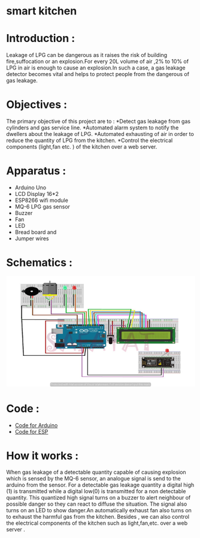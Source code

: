 # smart kitchen
# Introduction :
Leakage of LPG can be dangerous as it raises the risk of building fire,suffocation or an explosion.For every 20L volume of air ,2% to 10% of LPG in air is enough to cause an explosion.In such a case, a gas leakage detector becomes vital and helps to protect people from the dangerous of gas leakage.
# Objectives : 
The primary objective of this project are to :
*Detect gas leakage from gas cylinders and gas service line.
*Automated alarm system to notify the dwellers about the leakage of LPG.
*Automated exhausting of air in order to reduce the quantity of LPG from the kitchen.
*Control the electrical components (light,fan etc. ) of the kitchen over a web server.
# Apparatus : 
* Arduino Uno
* LCD Display 16*2
* ESP8266 wifi module
* MQ-6 LPG gas sensor
* Buzzer
* Fan
* LED
* Bread board and
* Jumper wires
# Schematics : 
![Schematics](smart-kitchen.jpg)
# Code : 
* [Code for Arduino](Smart_Kitchen_Arduino.ino)
* [Code for ESP](Smart_Kitchen_ESP.ino)
# How it works : 
When gas leakage of a detectable quantity capable of causing explosion which is sensed by the MQ-6 sensor, an analogue signal is send to the arduino from the sensor. For a detectable gas leakage quantity a digital high (1) is transmitted while a digital low(0) is transmitted for a non detectable quantity. This quantized high signal turns on a buzzer to alert neighbour of possible danger so they can react to diffuse the situation. The signal also turns on an LED to show danger.An automatically exhaust fan also turns on to exhaust the harmful gas from the kitchen.
Besides ,  we can also control the electrical components of the kitchen such as light,fan,etc. over a web server  .

